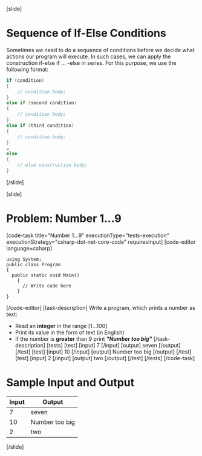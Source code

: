 [slide]
# Sequence of If-Else Conditions
Sometimes we need to do a sequence of conditions before
we decide what actions our program will execute. In such 
cases, we can apply the construction  if-else if ... -else in series.
For this purpose, we use the following format:

```csharp
if (condition)
{
    // condition body;
}
else if (second condition)
{
    // condition body;
}
else if (third condition)
{
    // condition body;
}
…
else
{
    // else construction body;
}
```
[/slide]

[slide]
# Problem: Number 1...9
[code-task title="Number 1...9" executionType="tests-execution" executionStrategy="csharp-dot-net-core-code" requiresInput]
[code-editor language=csharp]
```
using System;
public class Program
{
  public static void Main()
    {
      // Write code here
    }
}
```
[/code-editor]
[task-description]
Write a program, which prints a number as text: 

  * Read an **integer** in the range [1…100]
  * Print its value in the form of text (in English)
  * If the number is **greater** than 9 print ***"Number too big"***
[/task-description]
[tests]
[test]
[input]
7
[/input]
[output]
seven
[/output]
[/test]
[test]
[input]
10
[/input]
[output]
Number too big
[/output]
[/test]
[test]
[input]
2
[/input]
[output]
two
[/output]
[/test]
[/tests]
[/code-task]

# Sample Input and Output
|Input|Output|
|-----|------|
|7|seven|
|10|Number too big|
|2|two|
[/slide]